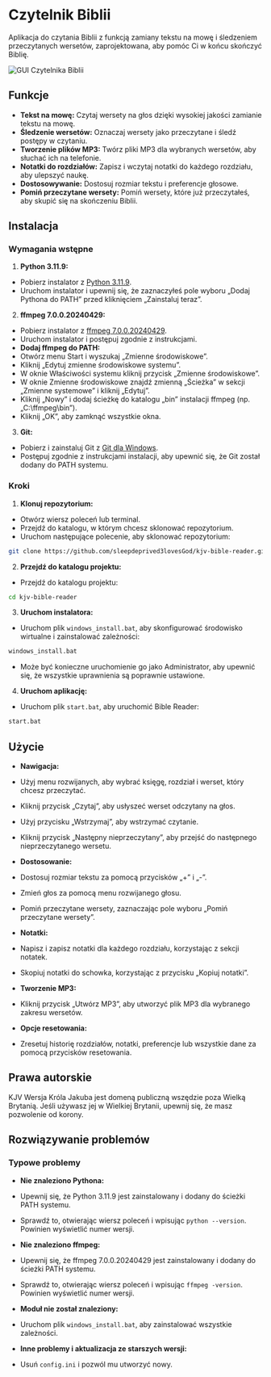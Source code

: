 # Czytelnik Biblii

Aplikacja do czytania Biblii z funkcją zamiany tekstu na mowę i śledzeniem przeczytanych wersetów, zaprojektowana, aby pomóc Ci w końcu skończyć Biblię.

![GUI Czytelnika Biblii](https://i.imgur.com/2RmgN7t.png)

## Funkcje
- **Tekst na mowę:** Czytaj wersety na głos dzięki wysokiej jakości zamianie tekstu na mowę.
- **Śledzenie wersetów:** Oznaczaj wersety jako przeczytane i śledź postępy w czytaniu.
- **Tworzenie plików MP3:** Twórz pliki MP3 dla wybranych wersetów, aby słuchać ich na telefonie.
- **Notatki do rozdziałów:** Zapisz i wczytaj notatki do każdego rozdziału, aby ulepszyć naukę.
- **Dostosowywanie:** Dostosuj rozmiar tekstu i preferencje głosowe.
- **Pomiń przeczytane wersety:** Pomiń wersety, które już przeczytałeś, aby skupić się na skończeniu Biblii.

## Instalacja

### Wymagania wstępne

1. **Python 3.11.9:**
- Pobierz instalator z [Python 3.11.9](https://www.python.org/downloads/release/python-3119/).
- Uruchom instalator i upewnij się, że zaznaczyłeś pole wyboru „Dodaj Pythona do PATH” przed kliknięciem „Zainstaluj teraz”.

2. **ffmpeg 7.0.0.20240429:**
- Pobierz instalator z [ffmpeg 7.0.0.20240429](https://github.com/icedterminal/ffmpeg-installer/releases/tag/7.0.0.20240429).
- Uruchom instalator i postępuj zgodnie z instrukcjami.
- **Dodaj ffmpeg do PATH:**
- Otwórz menu Start i wyszukaj „Zmienne środowiskowe”.
- Kliknij „Edytuj zmienne środowiskowe systemu”.
- W oknie Właściwości systemu kliknij przycisk „Zmienne środowiskowe”.
- W oknie Zmienne środowiskowe znajdź zmienną „Ścieżka” w sekcji „Zmienne systemowe” i kliknij „Edytuj”.
- Kliknij „Nowy” i dodaj ścieżkę do katalogu „bin” instalacji ffmpeg (np. „C:\ffmpeg\bin”).
- Kliknij „OK”, aby zamknąć wszystkie okna.

3. **Git:**
- Pobierz i zainstaluj Git z [Git dla Windows](https://gitforwindows.org/).
- Postępuj zgodnie z instrukcjami instalacji, aby upewnić się, że Git został dodany do PATH systemu.

### Kroki

1. **Klonuj repozytorium:**
- Otwórz wiersz poleceń lub terminal.
- Przejdź do katalogu, w którym chcesz sklonować repozytorium.
- Uruchom następujące polecenie, aby sklonować repozytorium:
```sh
git clone https://github.com/sleepdeprived3lovesGod/kjv-bible-reader.git
```

2. **Przejdź do katalogu projektu:**
- Przejdź do katalogu projektu:
```sh
cd kjv-bible-reader
```

3. **Uruchom instalatora:**
- Uruchom plik `windows_install.bat`, aby skonfigurować środowisko wirtualne i zainstalować zależności:
```sh
windows_install.bat
```
- Może być konieczne uruchomienie go jako Administrator, aby upewnić się, że wszystkie uprawnienia są poprawnie ustawione.

4. **Uruchom aplikację:**
- Uruchom plik `start.bat`, aby uruchomić Bible Reader:
```sh
start.bat
```

## Użycie

- **Nawigacja:**
- Użyj menu rozwijanych, aby wybrać księgę, rozdział i werset, który chcesz przeczytać.
- Kliknij przycisk „Czytaj”, aby usłyszeć werset odczytany na głos.
- Użyj przycisku „Wstrzymaj”, aby wstrzymać czytanie.
- Kliknij przycisk „Następny nieprzeczytany”, aby przejść do następnego nieprzeczytanego wersetu.

- **Dostosowanie:**
- Dostosuj rozmiar tekstu za pomocą przycisków „+” i „-”.
- Zmień głos za pomocą menu rozwijanego głosu.
- Pomiń przeczytane wersety, zaznaczając pole wyboru „Pomiń przeczytane wersety”.

- **Notatki:**
- Napisz i zapisz notatki dla każdego rozdziału, korzystając z sekcji notatek.
- Skopiuj notatki do schowka, korzystając z przycisku „Kopiuj notatki”.

- **Tworzenie MP3:**
- Kliknij przycisk „Utwórz MP3”, aby utworzyć plik MP3 dla wybranego zakresu wersetów.

- **Opcje resetowania:**
- Zresetuj historię rozdziałów, notatki, preferencje lub wszystkie dane za pomocą przycisków resetowania.

## Prawa autorskie

KJV Wersja Króla Jakuba jest domeną publiczną wszędzie poza Wielką Brytanią. Jeśli używasz jej w Wielkiej Brytanii, upewnij się, że masz pozwolenie od korony.

## Rozwiązywanie problemów

### Typowe problemy

- **Nie znaleziono Pythona:**
- Upewnij się, że Python 3.11.9 jest zainstalowany i dodany do ścieżki PATH systemu.
- Sprawdź to, otwierając wiersz poleceń i wpisując `python --version`. Powinien wyświetlić numer wersji.

- **Nie znaleziono ffmpeg:**
- Upewnij się, że ffmpeg 7.0.0.20240429 jest zainstalowany i dodany do ścieżki PATH systemu.
- Sprawdź to, otwierając wiersz poleceń i wpisując `ffmpeg -version`. Powinien wyświetlić numer wersji.

- **Moduł nie został znaleziony:**
- Uruchom plik `windows_install.bat`, aby zainstalować wszystkie zależności.

- **Inne problemy i aktualizacja ze starszych wersji:**
- Usuń `config.ini` i pozwól mu utworzyć nowy.